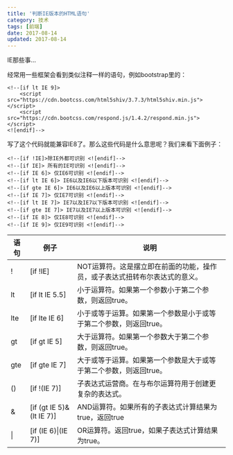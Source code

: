 ```yaml
---
title: '判断IE版本的HTML语句'
category: 技术
tags: [前端]
date: 2017-08-14
updated: 2017-08-14
---
```


IE那些事...

<!-- more -->
经常用一些框架会看到类似注释一样的语句，例如bootstrap里的：
```
<!--[if lt IE 9]>
    <script src="https://cdn.bootcss.com/html5shiv/3.7.3/html5shiv.min.js"></script>
    <script src="https://cdn.bootcss.com/respond.js/1.4.2/respond.min.js"></script>
<![endif]-->
```

写了这个代码就能兼容IE8了。那么这些代码是什么意思呢？我们来看下面例子：
``` 
<!--[if !IE]>除IE外都可识别 <![endif]-->
<!--[if IE]> 所有的IE可识别 <![endif]-->
<!--[if IE 6]> 仅IE6可识别 <![endif]-->
<!--[if lt IE 6]> IE6以及IE6以下版本可识别 <![endif]-->
<!--[if gte IE 6]> IE6以及IE6以上版本可识别 <![endif]-->
<!--[if IE 7]> 仅IE7可识别 <![endif]-->
<!--[if lt IE 7]> IE7以及IE7以下版本可识别 <![endif]-->
<!--[if gte IE 7]> IE7以及IE7以上版本可识别 <![endif]-->
<!--[if IE 8]> 仅IE8可识别 <![endif]-->
<!--[if IE 9]> 仅IE9可识别 <![endif]-->
```

| 语句   | 例子                     | 说明                                                                        |
| ------ | ------------------------ | --------------------------------------------------------------------------- |
| !      | [if !IE]                 | NOT运算符。这是摆立即在前面的功能，操作员，或子表达式扭转布尔表达式的意义。 |
| lt     | [if lt IE 5.5]           | 小于运算符。如果第一个参数小于第二个参数，则返回true。                      |
| lte    | [if lte IE 6]            | 小于或等于运算。如果第一个参数是小于或等于第二个参数，则返回true。          |
| gt     | [if gt IE 5]             | 大于运算符。如果第一个参数大于第二个参数，则返回true。                      |
| gte    | [if gte IE 7]            | 大于或等于运算。如果第一个参数是大于或等于第二个参数，则返回true。          |
| ()     | [if !(IE 7)]             | 子表达式运营商。在与布尔运算符用于创建更复杂的表达式。                      |
| &      | [if (gt IE 5)&(lt IE 7)] | AND运算符。如果所有的子表达式计算结果为true，返回true                       |
| &#124; | [if (IE 6)&#124;(IE 7)]  | OR运算符。返回true，如果子表达式计算结果为true。                            |
